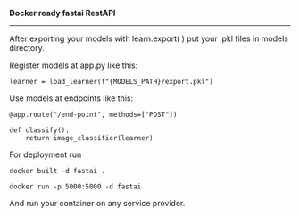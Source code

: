 **Docker ready fastai RestAPI**  
****  
  
After exporting your models with learn.export( ) put your .pkl files in models directory.  
  
Register models at app.py like this:  
  
`learner = load_learner(f"{MODELS_PATH}/export.pkl")`  
  
Use models at endpoints like this:  

    @app.route("/end-point", methods=["POST"])

    def classify():
	    return image_classifier(learner)

  
For deployment run
  
`docker built -d fastai .`  
  
`docker run -p 5000:5000 -d fastai`

And run your container on any service provider.
